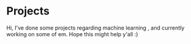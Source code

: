 # Projects
Hi, I've done some projects regarding machine learning , and currently working on some of em.
Hope this might help y'all :)
